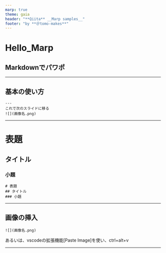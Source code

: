 ```yaml
---
marp: true
theme: gaia
header: "**Qiita** __Marp samples__"
footer: "by **＠tomo-makes**"
---
```


# Hello_Marp
## Markdownでパワポ

---

## 基本の使い方

```
---
これで次のスライドに移る
![](画像名.png)
```
---

# 表題
## タイトル
### 小題

```
# 表題
## タイトル
### 小題
```

---

## 画像の挿入

```
![](画像名.png)
```
あるいは、vscodeの拡張機能[Paste Image]を使い、ctrl+alt+v

---
